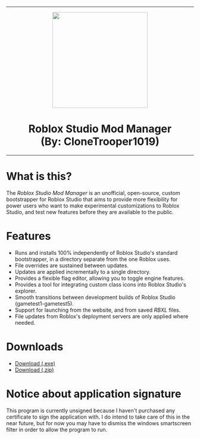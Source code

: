 <hr/>

<p align="center">
  <img width="256" height="256" src="https://raw.githubusercontent.com/CloneTrooper1019/Roblox-Studio-Mod-Manager/master/ProjectSrc/Resources/Logo.png"><h1 align=center>Roblox Studio Mod Manager<br/>(By: CloneTrooper1019)</h1>
  
</p>

<hr/>

# What is this?

The _Roblox Studio Mod Manager_ is an unofficial, open-source, custom bootstrapper for Roblox Studio that aims to provide more flexibility for power users who want to make experimental customizations to Roblox Studio, and test new features before they are available to the public.



# Features
* Runs and installs 100% independently of Roblox Studio's standard bootstrapper, in a directory separate from the one Roblox uses.
* File overrides are sustained between updates.
* Updates are applied incrementally to a single directory.
* Provides a flexible flag editor, allowing you to toggle engine features.
* Provides a tool for integrating custom class icons into Roblox Studio's explorer.
* Smooth transitions between development builds of Roblox Studio (gametest1-gametest5).
* Support for launching from the website, and from saved _RBXL_ files.
* File updates from Roblox's deployment servers are only applied where needed.

# Downloads

* <a href="https://github.com/CloneTrooper1019/Roblox-Studio-Mod-Manager/raw/master/RobloxStudioModManager.exe">Download (.exe)</a></h1>
* <a href="https://github.com/CloneTrooper1019/Roblox-Studio-Mod-Manager/archive/master.zip">Download (.zip)</a>

# Notice about application signature

This program is currently unsigned because I haven't purchased any certificate to sign the application with. I do intend to take care of this in the near future, but for now you may have to dismiss the windows smartscreen filter in order to allow the program to run.

